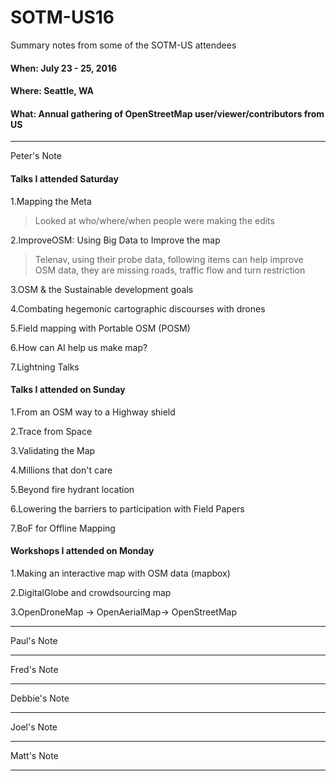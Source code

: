 # SOTM-US16

Summary notes from some of the SOTM-US attendees

#### When: July 23 - 25, 2016
#### Where: Seattle, WA
#### What: Annual gathering of OpenStreetMap user/viewer/contributors from US

---
Peter's Note
#### Talks I attended Saturday
1.Mapping the Meta
>Looked at who/where/when people were making the edits

2.ImproveOSM: Using Big Data to Improve the map
>Telenav, using their probe data, following items can help improve OSM data, they are missing roads, traffic flow and turn restriction

3.OSM & the Sustainable development goals

4.Combating hegemonic cartographic discourses with drones

5.Field mapping with Portable OSM (POSM)

6.How can AI help us make map?

7.Lightning Talks

#### Talks I attended on Sunday
1.From an OSM way to a Highway shield

2.Trace from Space

3.Validating the Map

4.Millions that don't care

5.Beyond fire hydrant location

6.Lowering the barriers to participation with Field Papers

7.BoF for Offline Mapping

#### Workshops I attended on Monday
1.Making an interactive map with OSM data (mapbox)

2.DigitalGlobe and crowdsourcing map

3.OpenDroneMap -> OpenAerialMap-> OpenStreetMap




---
Paul's Note

---
Fred's Note

---
Debbie's Note

---
Joel's Note

---
Matt's Note

---
